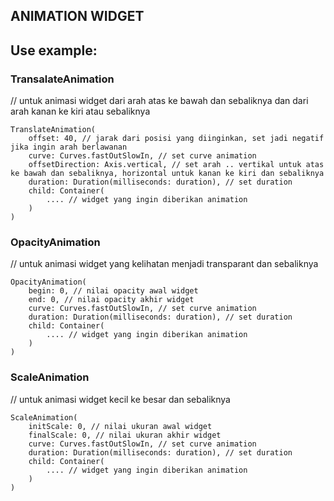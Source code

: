 ## ANIMATION WIDGET

## Use example:

### TransalateAnimation

// untuk animasi widget dari arah atas ke bawah dan sebaliknya dan dari arah kanan ke kiri atau sebaliknya

```
TranslateAnimation(
    offset: 40, // jarak dari posisi yang diinginkan, set jadi negatif jika ingin arah berlawanan
    curve: Curves.fastOutSlowIn, // set curve animation
    offsetDirection: Axis.vertical, // set arah .. vertikal untuk atas ke bawah dan sebaliknya, horizontal untuk kanan ke kiri dan sebaliknya
    duration: Duration(milliseconds: duration), // set duration
    child: Container(
        .... // widget yang ingin diberikan animation
    )
)

```

### OpacityAnimation

// untuk animasi widget yang kelihatan menjadi transparant dan sebaliknya

```
OpacityAnimation(
    begin: 0, // nilai opacity awal widget
    end: 0, // nilai opacity akhir widget
    curve: Curves.fastOutSlowIn, // set curve animation
    duration: Duration(milliseconds: duration), // set duration
    child: Container(
        .... // widget yang ingin diberikan animation
    )
)
```

### ScaleAnimation

// untuk animasi widget kecil ke besar dan sebaliknya

```
ScaleAnimation(
    initScale: 0, // nilai ukuran awal widget
    finalScale: 0, // nilai ukuran akhir widget
    curve: Curves.fastOutSlowIn, // set curve animation
    duration: Duration(milliseconds: duration), // set duration
    child: Container(
        .... // widget yang ingin diberikan animation
    )
)
```



